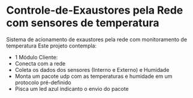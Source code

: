 # Controle-de-Exaustores pela Rede com sensores de temperatura
Sistema de acionamento de exaustores pela rede com monitoramento de temperatura
Este projeto contempla:
 - 1 Módulo Cliente:
  - Conecta com a rede
  - Coleta os dados dos sensores (Interno e Externo) e Humidade
  - Monta um pacote udp com as temperaturas e humidade em um protocolo pré-definido
  - Pisca um led azul indicanto o envio do pacote
